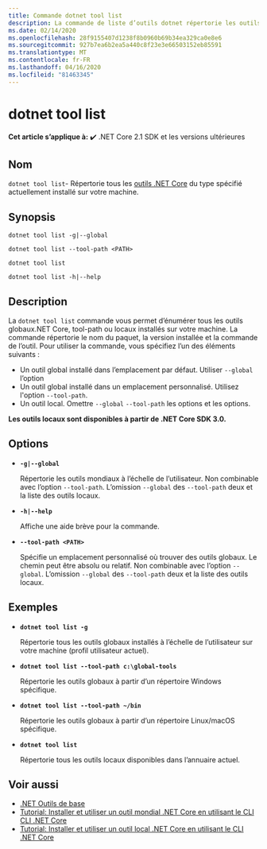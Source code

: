 ```yaml
---
title: Commande dotnet tool list
description: La commande de liste d’outils dotnet répertorie les outils .NET Core qui sont installés sur votre machine.
ms.date: 02/14/2020
ms.openlocfilehash: 28f9155407d1238f8b0960b69b34ea329ca0e8e6
ms.sourcegitcommit: 927b7ea6b2ea5a440c8f23e3e66503152eb85591
ms.translationtype: MT
ms.contentlocale: fr-FR
ms.lasthandoff: 04/16/2020
ms.locfileid: "81463345"
---
```

# <a name="dotnet-tool-list"></a>dotnet tool list

**Cet article s’applique à:** ✔️ .NET Core 2.1 SDK et les versions ultérieures

## <a name="name"></a>Nom

`dotnet tool list`- Répertorie tous les [outils .NET Core](global-tools.md) du type spécifié actuellement installé sur votre machine.

## <a name="synopsis"></a>Synopsis

```dotnetcli
dotnet tool list -g|--global

dotnet tool list --tool-path <PATH>

dotnet tool list

dotnet tool list -h|--help
```

## <a name="description"></a>Description

La `dotnet tool list` commande vous permet d’énumérer tous les outils globaux.NET Core, tool-path ou locaux installés sur votre machine. La commande répertorie le nom du paquet, la version installée et la commande de l’outil.  Pour utiliser la commande, vous spécifiez l’un des éléments suivants :

* Un outil global installé dans l’emplacement par défaut. Utiliser `--global` l’option
* Un outil global installé dans un emplacement personnalisé. Utilisez l'option `--tool-path`.
* Un outil local. Omettre `--global` `--tool-path` les options et les options.

**Les outils locaux sont disponibles à partir de .NET Core SDK 3.0.**

## <a name="options"></a>Options

- **`-g|--global`**

  Répertorie les outils mondiaux à l’échelle de l’utilisateur. Non combinable avec l’option `--tool-path`. L’omission `--global` des `--tool-path` deux et la liste des outils locaux.

- **`-h|--help`**

  Affiche une aide brève pour la commande.

- **`--tool-path <PATH>`**

  Spécifie un emplacement personnalisé où trouver des outils globaux. Le chemin peut être absolu ou relatif. Non combinable avec l’option `--global`. L’omission `--global` des `--tool-path` deux et la liste des outils locaux.

## <a name="examples"></a>Exemples

- **`dotnet tool list -g`**

  Répertorie tous les outils globaux installés à l’échelle de l’utilisateur sur votre machine (profil utilisateur actuel).

- **`dotnet tool list --tool-path c:\global-tools`**

  Répertorie les outils globaux à partir d’un répertoire Windows spécifique.

- **`dotnet tool list --tool-path ~/bin`**

  Répertorie les outils globaux à partir d’un répertoire Linux/macOS spécifique.

- **`dotnet tool list`**

  Répertorie tous les outils locaux disponibles dans l’annuaire actuel.

## <a name="see-also"></a>Voir aussi

- [.NET Outils de base](global-tools.md)
- [Tutorial: Installer et utiliser un outil mondial .NET Core en utilisant le CLI CLI .NET Core](global-tools-how-to-use.md)
- [Tutorial: Installer et utiliser un outil local .NET Core en utilisant le CLI .NET Core](local-tools-how-to-use.md)
